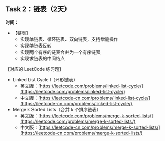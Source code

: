 ## **Task 2：链表（2天）**
**时间：**
* 【链表】
  * 实现单链表、循环链表、双向链表，支持增删操作
  * 实现单链表反转
  * 实现两个有序的链表合并为一个有序链表
  * 实现求链表的中间结点

【对应的 LeetCode 练习题】
  * Linked List Cycle I（环形链表）
    * 英文版：[https://leetcode.com/problems/linked-list-cycle/](https://leetcode.com/problems/linked-list-cycle/)
    * 中文版：[https://leetcode-cn.com/problems/linked-list-cycle/](https://leetcode-cn.com/problems/linked-list-cycle/)
  * Merge k Sorted Lists（合并 k 个排序链表）
    * 英文版：[https://leetcode.com/problems/merge-k-sorted-lists/](https://leetcode.com/problems/merge-k-sorted-lists/)
    * 中文版：[https://leetcode-cn.com/problems/merge-k-sorted-lists/](https://leetcode-cn.com/problems/merge-k-sorted-lists/)
